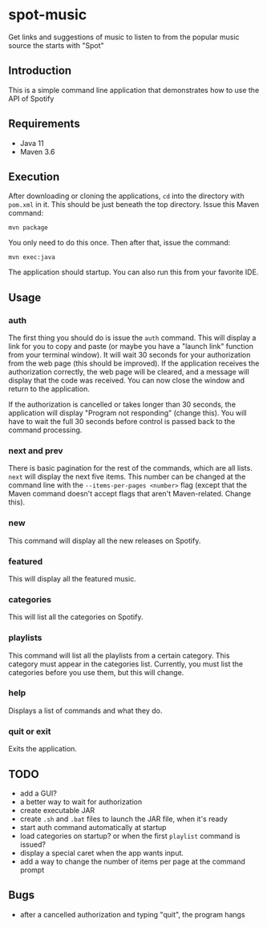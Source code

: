 # spot-music
Get links and suggestions of music to listen to from the popular music source the starts with "Spot"

## Introduction
This is a simple command line application that demonstrates how to use the API of Spotify

## Requirements
* Java 11
* Maven 3.6

## Execution
After downloading or cloning the applications, `cd` into the directory with `pom.xml` in it.  This
should be just beneath the top directory.  Issue this Maven command:

    mvn package

You only need to do this once.  Then after that, issue the command:

    mvn exec:java
    
The application should startup.  You can also run this from your favorite IDE.

## Usage
### auth
The first thing you should do is issue the `auth` command.  This will display a link for you to copy and paste
(or maybe you have a "launch link" function from your terminal window).  It will wait 30 seconds for your
authorization from the web page (this should be improved).  If the application receives the authorization
correctly, the web page will be cleared, and a message will display that the code was received.  You can now 
close the window and return to the application.

If the authorization is cancelled or takes longer than 30 seconds, the application will display "Program not 
responding" (change this).  You will have to wait the full 30 seconds before control is passed back to the
command processing. 

### next and prev
There is basic pagination for the rest of the commands, which are all lists.  `next` will display the next
five items.  This number can be changed at the command line with the `--items-per-pages <number>` flag 
(except that the Maven command doesn't accept flags that aren't Maven-related.  Change this).

### new
This command will display all the new releases on Spotify.

### featured
This will display all the featured music.

### categories
This will list all the categories on Spotify.

### playlists <category>
This command will list all the playlists from a certain category.  This category must appear in the categories
list.  Currently, you must list the categories before you use them, but this will change.

### help
Displays a list of commands and what they do.

### quit or exit
Exits the application.

## TODO
* add a GUI?
* a better way to wait for authorization
* create executable JAR
* create `.sh` and `.bat` files to launch the JAR file, when it's ready
* start auth command automatically at startup
* load categories on startup?  or when the first `playlist` command is issued?
* display a special caret when the app wants input.
* add a way to change the number of items per page at the command prompt

## Bugs
* after a cancelled authorization and typing "quit", the program hangs